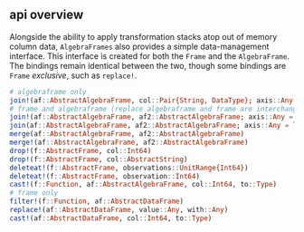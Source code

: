 ## api overview
Alongside the ability to apply transformation stacks atop out of memory column data, `AlgebraFrames` also provides a simple data-management interface. This interface is created for both the `Frame` and the `AlgebraFrame`. The bindings remain identical between the two, though some bindings are `Frame` *exclusive*, such as `replace!`.
```julia
# algebraframe only
join!(af::AbstractAlgebraFrame, col::Pair{String, DataType}; axis::Any = length(af.names))
# frame and algebraframe (replace algebraframe and frame are interchangeable below)
join!(af::AbstractAlgebraFrame, af2::AbstractAlgebraFrame; axis::Any = length(af.names))
join(af::AbstractAlgebraFrame, af2::AbstractAlgebraFrame; axis::Any = length(af.names))
merge(af::AbstractAlgebraFrame, af2::AbstractAlgebraFrame)
merge!(af::AbstractAlgebraFrame, af2::AbstractAlgebraFrame)
drop!(f::AbstractFrame, col::Int64)
drop!(f::AbstractFrame, col::AbstractString)
deleteat!(f::AbstractFrame, observations::UnitRange{Int64})
deleteat!(f::AbstractFrame, observation::Int64)
cast!(f::Function, af::AbstractAlgebraFrame, col::Int64, to::Type)
# frame only
filter!(f::Function, af::AbstractDataFrame)
replace!(af::AbstractDataFrame, value::Any, with::Any)
cast!(af::AbstractDataFrame, col::Int64, to::Type)
```



